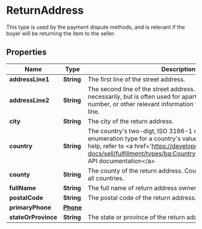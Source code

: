 

# ReturnAddress

This type is used by the payment dispute methods, and is relevant if the buyer will be returning the item to the seller.
## Properties

Name | Type | Description | Notes
------------ | ------------- | ------------- | -------------
**addressLine1** | **String** | The first line of the street address. |  [optional]
**addressLine2** | **String** | The second line of the street address. This line is not always necessarily, but is often used for apartment number or suite number, or other relevant information that can not fit on the first line. |  [optional]
**city** | **String** | The city of the return address. |  [optional]
**country** | **String** | The country&#39;s two-digt, ISO 3166-1 country code. See the enumeration type for a country&#39;s value. For implementation help, refer to &lt;a href&#x3D;&#39;https://developer.ebay.com/api-docs/sell/fulfillment/types/ba:CountryCodeEnum&#39;&gt;eBay API documentation&lt;/a&gt; |  [optional]
**county** | **String** | The county of the return address. Counties are not applicable to all countries. |  [optional]
**fullName** | **String** | The full name of return address owner. |  [optional]
**postalCode** | **String** | The postal code of the return address. |  [optional]
**primaryPhone** | [**Phone**](Phone.md) |  |  [optional]
**stateOrProvince** | **String** | The state or province of the return address. |  [optional]



